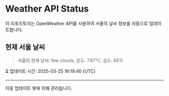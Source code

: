 
# Weather API Status

이 리포지토리는 OpenWeather API를 사용하여 서울의 날씨 정보를 자동으로 업데이트합니다.

## 현재 서울 날씨
> 서울의 현재 날씨: few clouds, 온도: 7.87°C, 습도: 65%

⏳ 업데이트 시간: 2025-03-25 16:19:40 (UTC)

---
자동 업데이트 봇에 의해 관리됩니다.
